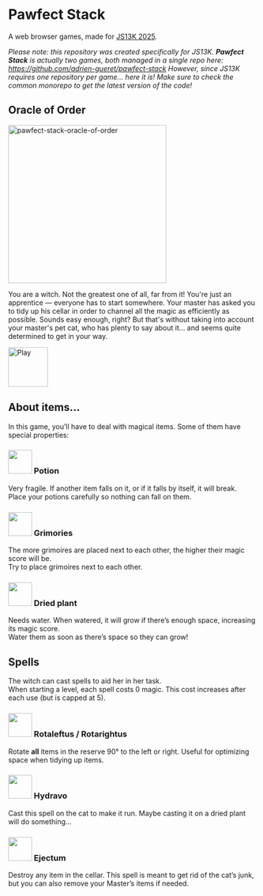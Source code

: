 # Pawfect Stack

A web browser games, made for [JS13K 2025](https://js13kgames.com/2025/).

_Please note: this repository was created specifically for JS13K. **Pawfect Stack** is actually two games, both managed in a single repo here: https://github.com/adrien-gueret/pawfect-stack
However, since JS13K requires one repository per game... here it is!
Make sure to check the common monorepo to get the latest version of the code!_


## Oracle of Order

<img width="320" height="320" alt="pawfect-stack-oracle-of-order" src="https://github.com/user-attachments/assets/69d66d08-2baa-4f3e-9786-344749024697" />

You are a witch. Not the greatest one of all, far from it! You're just an apprentice — everyone has to start somewhere. Your master has asked you to tidy up his cellar in order to channel all the magic as efficiently as possible. Sounds easy enough, right? But that's without taking into account your master's pet cat, who has plenty to say about it… and seems quite determined to get in your way.

<a href="https://js13kgames.com/2025/games/pawfect-stack-oracle-of-order">
<img width="80" src="https://img.shields.io/badge/play-205d61.svg?logo=data:image/svg%2bxml;base64,PHN2ZyB4bWxucz0iaHR0cDovL3d3dy53My5vcmcvMjAwMC9zdmciIHZlcnNpb249IjEiIHdpZHRoPSI2MDAiIGhlaWdodD0iNjAwIj48cGF0aCBkPSJNMTI5IDExMWMtNTUgNC05MyA2Ni05MyA3OEwwIDM5OGMtMiA3MCAzNiA5MiA2OSA5MWgxYzc5IDAgODctNTcgMTMwLTEyOGgyMDFjNDMgNzEgNTAgMTI4IDEyOSAxMjhoMWMzMyAxIDcxLTIxIDY5LTkxbC0zNi0yMDljMC0xMi00MC03OC05OC03OGgtMTBjLTYzIDAtOTIgMzUtOTIgNDJIMjM2YzAtNy0yOS00Mi05Mi00MmgtMTV6IiBmaWxsPSIjZmZmIi8+PC9zdmc+" alt="Play" /></a>

## About items...

In this game, you’ll have to deal with magical items. Some of them have special properties:

### <img width="48" height="48" alt="" src="https://github.com/user-attachments/assets/a200a559-81ec-4a41-a8b7-3b17e35ab95c" style="image-rendering:pixelated" /> Potion

Very fragile. If another item falls on it, or if it falls by itself, it will break.  
Place your potions carefully so nothing can fall on them.

### <img width="48" height="48" alt="" src="https://github.com/user-attachments/assets/637b6bc0-72d6-48af-ba7f-e5da5ef5324e" /> Grimories

The more grimoires are placed next to each other, the higher their magic score will be.  
Try to place grimoires next to each other.

### <img width="48" height="48" alt="" src="https://github.com/user-attachments/assets/6cc6b067-2e2b-4eef-bae9-512f2c04024e" /> Dried plant

Needs water. When watered, it will grow if there’s enough space, increasing its magic score.  
Water them as soon as there’s space so they can grow!

## Spells

The witch can cast spells to aid her in her task.  
When starting a level, each spell costs 0 magic. This cost increases after each use (but is capped at 5).

### <img width="48" height="48" alt="" src="https://github.com/user-attachments/assets/6c99b7bd-4cc9-48de-a74b-933b639fa3f7" /> Rotaleftus / Rotarightus

Rotate **all** items in the reserve 90° to the left or right. Useful for optimizing space when tidying up items.

### <img width="48" height="48" alt="" src="https://github.com/user-attachments/assets/fee430b5-c115-4bbf-8e73-1cb2345371c8" /> Hydravo

Cast this spell on the cat to make it run.
Maybe casting it on a dried plant will do something…

### <img width="48" height="48" alt="" src="https://github.com/user-attachments/assets/b30a3053-b1e7-4f27-8ecb-52367a62def0" /> Ejectum

Destroy any item in the cellar. This spell is meant to get rid of the cat’s junk, but you can also remove your Master’s items if needed.
